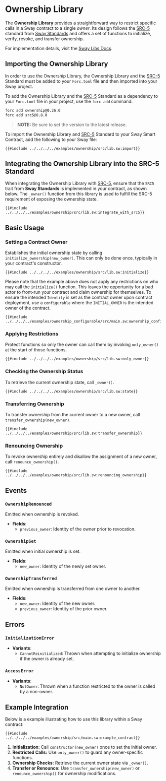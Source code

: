 # Ownership Library

The **Ownership Library** provides a straightforward way to restrict specific calls in a Sway contract to a single _owner_. Its design follows the [SRC-5](https://docs.fuel.network/docs/sway-standards/src-5-ownership/) standard from [Sway Standards](https://docs.fuel.network/docs/sway-standards/) and offers a set of functions to initialize, verify, revoke, and transfer ownership.

For implementation details, visit the [Sway Libs Docs](https://fuellabs.github.io/sway-libs/master/sway_libs/ownership/index.html).

## Importing the Ownership Library

In order to use the Ownership Library, the Ownership Library and the [SRC-5](https://docs.fuel.network/docs/sway-standards/src-5-ownership/) Standard must be added to your `Forc.toml` file and then imported into your Sway project.

To add the Ownership Library and the [SRC-5](https://docs.fuel.network/docs/sway-standards/src-5-ownership/) Standard as a dependency to your `Forc.toml` file in your project, use the `forc add` command.

```bash
forc add ownership@0.26.0
forc add src5@0.8.0
```

> **NOTE:** Be sure to set the version to the latest release.

To import the Ownership Library and [SRC-5](https://docs.fuel.network/docs/sway-standards/src-5-ownership/) Standard to your Sway Smart Contract, add the following to your Sway file:

```sway
{{#include ../../../../examples/ownership/src/lib.sw:import}}
```

## Integrating the Ownership Library into the SRC-5 Standard

When integrating the Ownership Library with [SRC-5](https://docs.fuel.network/docs/sway-standards/src-5-ownership/), ensure that the `SRC5` trait from **Sway Standards** is implemented in your contract, as shown below. The `_owner()` function from this library is used to fulfill the SRC-5 requirement of exposing the ownership state.

```sway
{{#include ../../../../examples/ownership/src/lib.sw:integrate_with_src5}}
```

## Basic Usage

### Setting a Contract Owner

Establishes the initial ownership state by calling `initialize_ownership(new_owner)`. This can only be done once, typically in your contract's constructor.

```sway
{{#include ../../../../examples/ownership/src/lib.sw:initialize}}
```

Please note that the example above does not apply any restrictions on who may call the `initialize()` function. This leaves the opportunity for a bad actor to front-run your contract and claim ownership for themselves. To ensure the intended `Identity` is set as the contract owner upon contract deployment, use a `configurable` where the `INITIAL_OWNER` is the intended owner of the contract.

```sway
{{#include ../../../../examples/ownership_configurable/src/main.sw:ownership_configurable}}
```

### Applying Restrictions

Protect functions so only the owner can call them by invoking `only_owner()` at the start of those functions.

```sway
{{#include ../../../../examples/ownership/src/lib.sw:only_owner}}
```

### Checking the Ownership Status

To retrieve the current ownership state, call `_owner()`.

```sway
{{#include ../../../../examples/ownership/src/lib.sw:state}}
```

### Transferring Ownership

To transfer ownership from the current owner to a new owner, call `transfer_ownership(new_owner)`.

```sway
{{#include ../../../../examples/ownership/src/lib.sw:transfer_ownership}}
```

### Renouncing Ownership

To revoke ownership entirely and disallow the assignment of a new owner, call `renounce_ownership()`.

```sway
{{#include ../../../../examples/ownership/src/lib.sw:renouncing_ownership}}
```

## Events

### `OwnershipRenounced`

Emitted when ownership is revoked.

- **Fields:**
  - `previous_owner`: Identity of the owner prior to revocation.

### `OwnershipSet`

Emitted when initial ownership is set.

- **Fields:**
  - `new_owner`: Identity of the newly set owner.

### `OwnershipTransferred`

Emitted when ownership is transferred from one owner to another.

- **Fields:**
  - `new_owner`: Identity of the new owner.
  - `previous_owner`: Identity of the prior owner.

## Errors

### `InitializationError`

- **Variants:**
  - `CannotReinitialized`: Thrown when attempting to initialize ownership if the owner is already set.

### `AccessError`

- **Variants:**
  - `NotOwner`: Thrown when a function restricted to the owner is called by a non-owner.

## Example Integration

Below is a example illustrating how to use this library within a Sway contract:

```sway
{{#include ../../../../examples/ownership/src/main.sw:example_contract}}
```

1. **Initialization:** Call `constructor(new_owner)` once to set the initial owner.  
2. **Restricted Calls:** Use `only_owner()` to guard any owner-specific functions.  
3. **Ownership Checks:** Retrieve the current owner state via `_owner()`.  
4. **Transfer or Renounce:** Use `transfer_ownership(new_owner)` or `renounce_ownership()` for ownership modifications.
